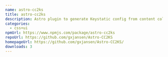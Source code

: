 ```yaml
---
name: astro-cc2ks
title: astro-cc2ks
description: Astro plugin to generate Keystatic config from content collections
categories:
  - css+ui
npmUrl: https://www.npmjs.com/package/astro-cc2ks
repoUrl: https://github.com/gxjansen/Astro-CC2KS
homepageUrl: https://github.com/gxjansen/Astro-CC2KS/
downloads: 3
---
```

